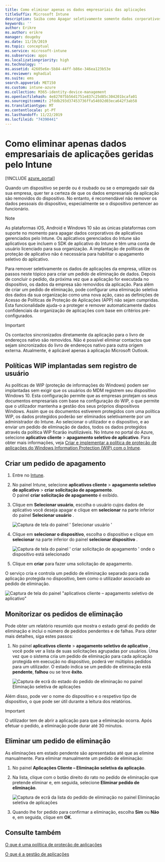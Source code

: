 ```yaml
---
title: Como eliminar apenas os dados empresariais das aplicações
titleSuffix: Microsoft Intune
description: Saiba como Apagar seletivamente somente dados corporativos de aplicativos gerenciados pelo Intune com o Microsoft Intune.
keywords: ''
author: Erikre
ms.author: erikre
manager: dougeby
ms.date: 11/19/2019
ms.topic: conceptual
ms.service: microsoft-intune
ms.subservice: apps
ms.localizationpriority: high
ms.technology: ''
ms.assetid: 42605e6e-5b84-44ff-b86e-346ea123b53e
ms.reviewer: mghadial
ms.suite: ems
search.appverid: MET150
ms.custom: intune-azure
ms.collection: M365-identity-device-management
ms.openlocfilehash: 4e827075b56d1751e837c25d85c304201bcafa01
ms.sourcegitcommit: 2fddb293d37453736ffa54692d03eca642f3ab58
ms.translationtype: MT
ms.contentlocale: pt-PT
ms.lasthandoff: 11/22/2019
ms.locfileid: "74390441"
---
```

# <a name="how-to-wipe-only-corporate-data-from-intune-managed-apps"></a>Como eliminar apenas dados empresariais de aplicações geridas pelo Intune

[!INCLUDE [azure_portal](../includes/azure_portal.md)]

Quando um dispositivo se perde ou é roubado ou se o empregado sair da sua empresa, quer ter a certeza de que os dados empresariais da aplicação são removidos do dispositivo. No entanto, é recomendável não remover os dados pessoais do dispositivo, especialmente se o dispositivo pertencer ao funcionário.

>[!NOTE]
> As plataformas iOS, Android e Windows 10 são as únicas plataformas com suporte no momento para apagar dados corporativos de aplicativos gerenciados pelo Intune. Os aplicativos gerenciados do Intune são aplicativos que incluem o SDK de aplicativo do Intune e têm uma conta de usuário licenciado para sua organização. A implantação de políticas de proteção de aplicativo não é necessária para habilitar o apagamento seletivo do aplicativo.

Para remover seletivamente os dados de aplicações da empresa, utilize os passos neste tópico para criar um pedido de eliminação de dados. Depois de concluir o pedido, da próxima vez que a aplicação for executada no dispositivo, os dados da empresa são removidos da aplicação. Para além de criar um pedido de eliminação, pode configurar uma eliminação seletiva dos dados da sua organização como uma nova ação, caso as definições de Acesso de Políticas de Proteção de Aplicações (APP) não sejam cumpridas. Esta funcionalidade ajuda-o a proteger e remover automaticamente dados confidenciais da organização de aplicações com base em critérios pré-configurados.

>[!IMPORTANT]
> Os contactos sincronizados diretamente da aplicação para o livro de endereços nativo são removidos. Não é possível eliminar contactos que sejam sincronizados do livro de endereços nativo para outra origem externa. Atualmente, é aplicável apenas à aplicação Microsoft Outlook.

## <a name="deployed-wip-policies-without-user-enrollment"></a>Políticas WIP implantadas sem registro de usuário
As políticas de WIP (proteção de informações do Windows) podem ser implantadas sem exigir que os usuários do MDM registrem seu dispositivo Windows 10. Esta configuração permite que as empresas protejam os seus documentos empresariais com base na configuração do WIP, o que permite que o utilizador mantenha a gestão dos seus próprios dispositivos Windows. Assim que os documentos estiverem protegidos com uma política WIP, os dados protegidos poderão ser eliminados seletivamente por um administrador do Intune. Ao selecionar o utilizador e o dispositivo, e ao enviar um pedido de eliminação de dados, todos os dados protegidos através da política WIP ficarão inutilizáveis. No Intune no portal do Azure, selecione **aplicativo cliente** > **apagamento seletivo de aplicativo**. Para obter mais informações, veja [Criar e implementar a política de proteção de aplicações do Windows Information Protection (WIP) com o Intune](windows-information-protection-policy-create.md).

## <a name="create-a-wipe-request"></a>Criar um pedido de apagamento

1. Entre no [Intune](https://go.microsoft.com/fwlink/?linkid=2090973).
2. No painel Intune, selecione **aplicativos cliente** > **apagamento seletivo de aplicativo** > **criar solicitação de apagamento**.<br>
   O painel **criar solicitação de apagamento** é exibido.
3. Clique em **Selecionar usuário**, escolha o usuário cujos dados de aplicativo você deseja apagar e clique em **selecionar** na parte inferior do painel **Selecionar usuário** .

    ![Captura de tela do painel ' Selecionar usuário '](./media/apps-selective-wipe/apps-selective-wipe-01.png)

4. Clique em **selecionar o dispositivo**, escolha o dispositivo e clique em **selecionar** na parte inferior do painel **selecionar dispositivo** .

    ![Captura de tela do painel ' criar solicitação de apagamento ' onde o dispositivo está selecionado](./media/apps-selective-wipe/apps-selective-wipe-02.png)

5. Clique em **criar** para fazer uma solicitação de apagamento.

O serviço cria e controla um pedido de eliminação separado para cada aplicação protegida no dispositivo, bem como o utilizador associado ao pedido de eliminação.

   ![Captura de tela do painel "aplicativos cliente – apagamento seletivo de aplicativo"](./media/apps-selective-wipe/apps-selective-wipe-03.png)

## <a name="monitor-your-wipe-requests"></a>Monitorizar os pedidos de eliminação

Pode obter um relatório resumido que mostra o estado geral do pedido de eliminação e inclui o número de pedidos pendentes e de falhas. Para obter mais detalhes, siga estes passos:

1. No painel **aplicativos cliente** > **apagamento seletivo de aplicativo** , você pode ver a lista de suas solicitações agrupadas por usuários. Uma vez que o sistema cria um pedido de eliminação para cada aplicação protegida em execução no dispositivo, poderá ver múltiplos pedidos para um utilizador. O estado indica se um pedido de eliminação está **pendente**, **falhou** ou se teve **êxito**.

    ![Captura de ecrã do estado do pedido de eliminação no painel Eliminação seletiva de aplicações](./media/apps-selective-wipe/wipe-request-status-1.png)

Além disso, pode ver o nome do dispositivo e o respetivo tipo de dispositivo, o que pode ser útil durante a leitura dos relatórios.

>[!IMPORTANT]
> O utilizador tem de abrir a aplicação para que a eliminação ocorra. Após efetuar o pedido, a eliminação pode durar até 30 minutos.

## <a name="delete-a-wipe-request"></a>Eliminar um pedido de eliminação

As eliminações em estado pendente são apresentadas até que as elimine manualmente. Para eliminar manualmente um pedido de eliminação:

1. No painel **Aplicações Cliente – Eliminação seletiva da aplicação**.

2. Na lista, clique com o botão direito do rato no pedido de eliminação que pretende eliminar e, em seguida, selecione **Eliminar pedido de eliminação**.

    ![Captura de ecrã da lista do pedido de eliminação no painel Eliminação seletiva de aplicações](./media/apps-selective-wipe/delete-wipe-request.png)

3. Quando lhe for pedido para confirmar a eliminação, escolha **Sim** ou **Não** e, em seguida, clique em **OK**.

## <a name="see-also"></a>Consulte também
[O que é uma política de proteção de aplicações](app-protection-policy.md)

[O que é a gestão de aplicações](app-management.md)
